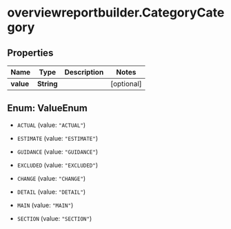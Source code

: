 # overviewreportbuilder.CategoryCategory

## Properties

Name | Type | Description | Notes
------------ | ------------- | ------------- | -------------
**value** | **String** |  | [optional] 



## Enum: ValueEnum


* `ACTUAL` (value: `"ACTUAL"`)

* `ESTIMATE` (value: `"ESTIMATE"`)

* `GUIDANCE` (value: `"GUIDANCE"`)

* `EXCLUDED` (value: `"EXCLUDED"`)

* `CHANGE` (value: `"CHANGE"`)

* `DETAIL` (value: `"DETAIL"`)

* `MAIN` (value: `"MAIN"`)

* `SECTION` (value: `"SECTION"`)





